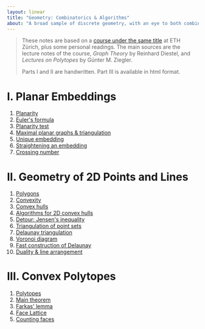 ```yaml
---
layout: linear
title: "Geometry: Combinatorics & Algorithms"
about: "A broad sample of discrete geometry, with an eye to both combinatorial properties and computational aspects."
---
```


> These notes are based on a [course under the same title](https://www.ti.inf.ethz.ch/ew/courses/Geo21/index.html) at ETH Zürich, plus some personal readings. The main sources are the lecture notes of the course, *Graph Theory* by Reinhard Diestel, and *Lectures on Polytopes* by Günter M. Ziegler.
> 
> Parts I and II are handwritten. Part III is available in html format.

# I. Planar Embeddings

1. [Planarity](./1-1.pdf)
1. [Euler's formula](./1-2.pdf)
1. [Planarity test](./1-3.pdf)
1. [Maximal planar graphs & triangulation](./1-4.pdf)
1. [Unique embedding](./1-5.pdf)
1. [Straightening an embedding](./1-6.pdf)
1. [Crossing number](./1-7.pdf)

# II. Geometry of 2D Points and Lines

1. [Polygons](./2-1.pdf)
1. [Convexity](./2-2.pdf)
1. [Convex hulls](./2-3.pdf)
1. [Algorithms for 2D convex hulls](./2-4.pdf)
1. [Detour: Jensen's inequality](./2-5.pdf)
1. [Triangulation of point sets](./2-6.pdf)
1. [Delaunay triangulation](./2-7.pdf)
1. [Voronoi diagram](./2-8.pdf)
1. [Fast construction of Delaunay](./2-9.html)
1. [Duality & line arrangement](./2-10.pdf)

# III. Convex Polytopes

1. [Polytopes](./3-1.html)
1. [Main theorem](./3-2.html)
1. [Farkas' lemma](./3-3.html)
1. [Face Lattice](./3-4.html)
1. [Counting faces](./3-5.html)
